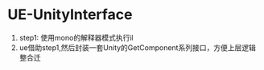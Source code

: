# UE-UnityInterface

1. step1: 使用mono的解释器模式执行il
2. ue借助step1,然后封装一套Unity的GetComponent系列接口，方便上层逻辑整合迁
